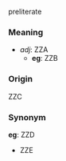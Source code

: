 preliterate
### Meaning
+ _adj_: ZZA
    + __eg__: ZZB

### Origin

ZZC

### Synonym

__eg__: ZZD

+ ZZE


